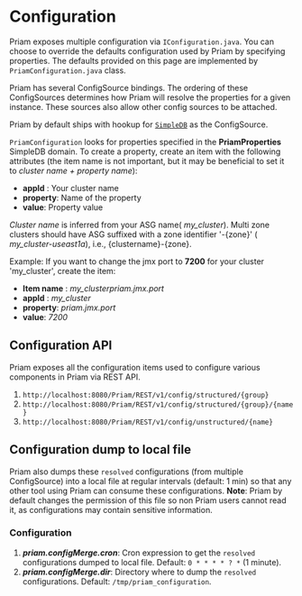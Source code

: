 # Configuration

Priam exposes multiple configuration via `IConfiguration.java`. You can choose to override the defaults configuration used by Priam by specifying properties.  The defaults provided on this page are implemented by `PriamConfiguration.java` class. 

Priam has several ConfigSource bindings. The ordering of these ConfigSources determines how Priam will resolve the properties for a given instance. These sources also allow other config sources to be attached. 

Priam by default ships with hookup for [`SimpleDB`](https://aws.amazon.com/simpledb/) as the ConfigSource. 

`PriamConfiguration` looks for properties specified in the **PriamProperties** SimpleDB domain.  To create a property, create an item with the following attributes (the item name is not important, but it may be beneficial to set it to _cluster name + property name_):
* **appId** : Your cluster name
* **property**: Name of the property
* **value**: Property value

_Cluster name_ is inferred from your ASG name( _my_cluster_).  Multi zone clusters should have ASG suffixed with a zone identifier '-{zone}' ( _my_cluster-useast1a_), i.e., {clustername}-{zone}.

Example: If you want to change the jmx port to **7200** for your cluster 'my_cluster', create the item:
* **Item name** : _my_clusterpriam.jmx.port_
* **appId** : _my_cluster_
* **property**: _priam.jmx.port_
* **value**: _7200_  


## Configuration API

Priam exposes all the configuration items used to configure various components in Priam via REST API. 

1. `http://localhost:8080/Priam/REST/v1/config/structured/{group}`
1. `http://localhost:8080/Priam/REST/v1/config/structured/{group}/{name}`
1. `http://localhost:8080/Priam/REST/v1/config/unstructured/{name}`

## Configuration dump to local file
Priam also dumps these `resolved` configurations (from multiple ConfigSource) into a local file at regular intervals (default: 1 min) so that any other tool using Priam can consume these configurations. 
**Note**: Priam by default changes the permission of this file so non Priam users cannot read it, as configurations may contain sensitive information. 

### Configuration
1. **_priam.configMerge.cron_**: Cron expression to get the `resolved` configurations dumped to local file. Default: `0 * * * * ? *` (1 minute). 
2. **_priam.configMerge.dir_**: Directory where to dump the `resolved` configurations. Default: `/tmp/priam_configuration`.
